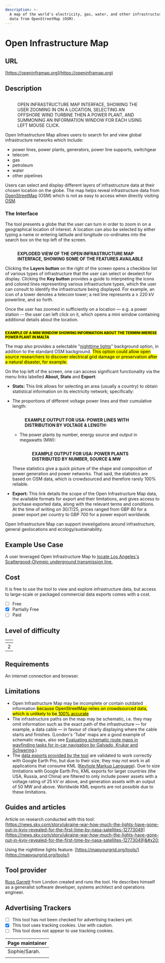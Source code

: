 ```yaml
---
description: >-
  A map of the world's electricity, gas, water, and other infrastructure, using
  data from OpenStreetMap (OSM).
---
```


# Open Infrastructure Map

## URL

[https://openinframap.org](https://openinframap.org)

## Description

<div data-full-width="false"><figure><img src=".gitbook/assets/OPENINFRAMAP1.gif" alt=""><figcaption><p>OPEN INFRASTRUCTURE MAP INTERFACE, SHOWING THE USER ZOOMING IN ON A LOCATION, SELECTING AN OFFSHORE WIND TURBINE THEN A POWER PLANT, AND SUMMONING AN INFORMATION WINDOW FOR EACH USING LEFT MOUSE CLICK.</p></figcaption></figure></div>

Open Infrastructure Map allows users to search for and view global infrastructure networks which include:

* power lines, power plants, generators, power line supports, switchgear
* telecom
* gas
* petroleum
* water
* other pipelines

Users can select and display different layers of infrastructure data at their chosen location on the globe. The map helps reveal infrastructure data from [OpenStreetMap](https://www.openstreetmap.org/) (OSM) which is not as easy to access when directly visiting [OSM](https://pmc.ncbi.nlm.nih.gov/articles/PMC8437094/).&#x20;

### The Interface

The tool presents a globe that the user can turn in order to zoom in on a geographical location of interest.  A location can also be selected by either typing a name or entering latitude and longitude co-ordinates into the search box on the top left of the screen. &#x20;

<figure><img src=".gitbook/assets/image (1).png" alt=""><figcaption><p><strong>EXPLODED VIEW OF THE OPEN INFRASTRUCTURE MAP INTERFACE, SHOWING SOME OF THE FEATURES AVAILABLE</strong></p></figcaption></figure>

Clicking the **Layers button** on the right of the screen opens a checkbox list of various types of infrastructure that the user can select or deselect for display.  Clicking the **Key button** provides a guide to interpreting the icons and colored lines representing various infrastructure types, which the user can consult to identify the infrastructure being displayed. For example, an icon of a tower denotes a telecom tower; a red line represents a ≥ 220 kV powerline, and so forth. &#x20;

Once the user has zoomed in sufficiently on a location — e.g. a power station -- the user can left click on it, which opens a mini window containing additional details about the location.&#x20;

<figure><img src=".gitbook/assets/image.png" alt=""><figcaption></figcaption></figure>

<sup><mark style="color:$warning;">**EXAMPLE OF A MINI WINDOW SHOWING INFORMATION ABOUT THE TERMINI IMERESE POWER PLANT IN MALTA**<mark style="color:$warning;"></sup>&#x20;

The map also provides a selectable "[nighttime lights](https://mapyourgrid.org/tools/)" background option, in addition to the standard OSM background. <mark style="color:$warning;">This option could allow open source researchers to discover electrical grid damage or preservation after a natural disaster, for example.</mark>

On the top left of the screen, one can access significant functionality via the menu links labelled **About, Stats** and **Export**:

* **Stats:** This link allows for selecting an area (usually a country) to obtain statistical information on its electricity network; specifically:
*   The proportions of different voltage power lines and their cumulative length:

    <figure><img src=".gitbook/assets/statsUS3.JPG" alt=""><figcaption><p><strong>EXAMPLE OUTPUT FOR USA: POWER LINES WITH DISTRIBUTION BY VOLTAGE &#x26; LENGTH:</strong></p></figcaption></figure>

    *   &#x20;The power plants by number, energy source and output in megawatts (MW):

        <figure><img src=".gitbook/assets/image (1) (1) (1).png" alt=""><figcaption><p><strong>EXAMPLE OUTPUT FOR USA: POWER PLANTS DISTRIBUTED BY NUMBER, SOURCE &#x26; MW</strong></p></figcaption></figure>

    These statistics give a quick picture of the shape and composition of power generation and power networks.  That said, the statistics are based on OSM data, which is crowdsourced and therefore rarely 100% reliable.
* **Export:** This link details the scope of the Open Infrastructure Map data, the available formats for export and their limitations, and gives access to purchase exported data, along with the relevant terms and conditions. At the time of writing on 30/7/25, prices ranged from GBP 80 for a power export per country to GBP 700 for a power export worldwide.

Open Infrastructure Map can support investigations  around infrastructure, general geolocations and ecology/sustainability.

## Example Use Case

A user leveraged Open Infrastructure Map to [locate Los Angeles's Scattergood-Olympic underground transmission line.](https://news.ycombinator.com/item?id=29951252)

## Cost&#x20;

It is free to use the tool to view and explore infrastructure data, but access to large-scale or packaged commercial data exports comes with a cost.&#x20;

* [ ] Free
* [x] Partially Free
* [ ] Paid

## Level of difficulty

<table><thead><tr><th data-type="rating" data-max="5"></th></tr></thead><tbody><tr><td>2</td></tr></tbody></table>

## Requirements

An internet connection and browser.

## Limitations

* Open Infrastructure Map may be incomplete or contain outdated information <mark style="color:$primary;">because OpenStreetMap relies on crowdsourced data, which is unlikely to be</mark>[ <mark style="color:$primary;">100% accurate</mark>](https://www.nature.com/articles/s41467-023-39698-6)
* The infrastructure paths on the map may be schematic, i.e. they may omit information such as the exact path of the infrastructure — for example, a data cable — in favour of clearly displaying where the cable starts and finishes. (London's 'Tube' maps are a good example of schematic maps, also see [Evaluating schematic route maps in wayfinding tasks for in-car navigation by Galvado, Krukar and Schwering](https://pmc.ncbi.nlm.nih.gov/articles/PMC8437094/).)
* The [data exports provided by the tool](https://www.infrageomatics.com/products/osm-export) are validated to work correctly with Google Earth Pro, but due to their size, they may not work in all applications that consume KML ([Keyhole Markup Language](https://www.geowgs84.com/post/what-exactly-is-a-kml-file-and-how-can-i-create-one)). Due to size limitations with Google Earth Pro, KML exports for larger countries (the USA, Russia, and China) are filtered to only include power assets with a voltage rating of 25 kV or above, and generation assets with an output of 50 MW and above. Worldwide KML exports are not possible due to these limitations.

## Guides and articles

Article on research conducted with this tool: [https://news.sky.com/story/ukraine-war-how-much-the-lights-have-gone-out-in-kyiv-revealed-for-the-first-time-by-nasa-satellites-12773049](https://news.sky.com/story/ukraine-war-how-much-the-lights-have-gone-out-in-kyiv-revealed-for-the-first-time-by-nasa-satellites-12773049)&#x20;

Using the nighttime lights feature: [https://mapyourgrid.org/tools/](https://mapyourgrid.org/tools/)

## Tool provider

[Russ Garrett](https://russ.garrett.co.uk/) from London created and runs the tool.  He describes himself as a generalist software developer, systems architect and operations engineer.&#x20;

## Advertising Trackers

* [ ] This tool has not been checked for advertising trackers yet.
* [x] This tool uses tracking cookies. Use with caution.
* [ ] This tool does not appear to use tracking cookies.

| Page maintainer |
| --------------- |
| Sophie/Sarah.   |
|                 |
